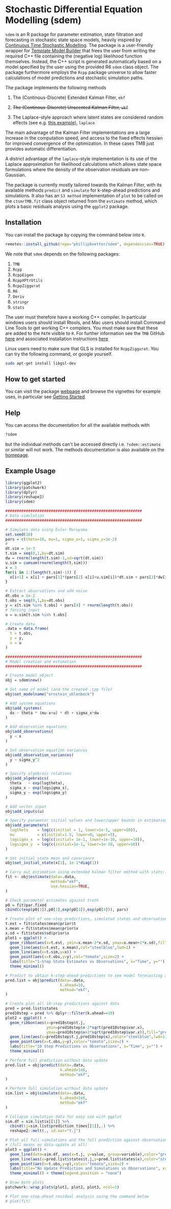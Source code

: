 # Stochastic Differential Equation Modelling (sdem)

`sdem` is an R package for parameter estimation, state filtration and forecasting in stochastic state space models, heavily inspired by [Continuous Time Stochastic Modelling](https://ctsm.info). 
The package is a user-friendly wrapper for [Template Model Builder](https://github.com/kaskr/adcomp) that frees the user from writing
the required C++ file containing the (negative log) likelihood function themselves. Instead, the C++ script is generated automatically based on a model specified by the user using the provided R6 `sdem` class object. The package furthermore employs the `Rcpp` package universe to allow faster calculations of model predictions and stochastic simulation paths.

The package implements the following methods 

1. The (Continous-Discrete) Extended Kalman Filter, `ekf`

2. <del> The (Continous-Discrete) Unscented Kalman Filter, `ukf` </del>
 
3. The Laplace-style approach where latent states are considered random effects (see e.g. [this example]( https://github.com/kaskr/adcomp/blob/master/tmb_examples/sde_linear.cpp)), `laplace`

The main advantage of the Kalman Filter implementations are a large increase in the computation speed, and access to the fixed effects hessian for improved convergence of the optimization. In these cases TMB just provides automatic differentiation.

A district advantage of the `laplace`-style implementation is its use of the Laplace approximation for likelihood calculations which allows state space formulations where the density of the observation residuals are non-Gaussian.

The package is currently mostly tailored towards the Kalman Filter, with its available methods `predict` and `simulate`  for k-step-ahead predictions and simulations. It also has an `S3 method` implementation of `plot` to be called on the `ctsmrTMB.fit` class object returned from the `estimate` method, which plots a basic residuals analysis using the `ggplot2` package.

## Installation

You can install the package by copying the command below into `R`.
``` r
remotes::install_github(repo="phillipbvetter/sdem", dependencies=TRUE)
```

We note that `sdem` depends on the following packages:
1. `TMB`
2. `Rcpp`
3. `RcppEigen`
4. `RcppXPtrUtils`
5. `RcppZiggurat`
6. `R6`
7. `Deriv`
8. `stringr`
9. `stats`

The user must therefore have a working C++ compiler. In particular windows users should install Rtools, and Mac users should install Command Line Tools to get working C++ compilers. You must make sure that these are added to the `PATH` vislble to `R`. For further information see the `TMB` GitHub [here](https://github.com/kaskr/adcomp) and associated installation instructions [here](https://github.com/kaskr/adcomp/wiki/Download)

Linux users need to make sure that GLS is installed for `RcppZiggurat`. You can try the following command, or google yourself.
``` bash
sudo apt-get install libgsl-dev
```

## How to get started
You can visit the package [webpage](https://phillipbvetter.github.io/ctsmrTMB/index.html) and browse the vignettes for example uses, in particular see [Getting Started](https://phillipbvetter.github.io/ctsmrTMB/articles/ctsmrTMB.html).

## Help
You can access the documentation for all the available methods with
``` r
?sdem
```
but the individual methods can't be accessed directly i.e. `?sdem::estimate` or similar will not work. The methods documentation is also available on the [homepage](https://phillipbvetter.github.io/ctsmrTMB/reference/ctsmrTMB.html).

## Example Usage

```r
library(ggplot2)
library(patchwork)
library(dplyr)
library(reshape2)
library(sdem)

############################################################
# Data simulation
############################################################

# Simulate data using Euler Maruyama
set.seed(10)
pars = c(theta=10, mu=1, sigma_x=1, sigma_y=1e-2)
# 
dt.sim = 1e-3
t.sim = seq(0,1,by=dt.sim)
dw = rnorm(length(t.sim)-1,sd=sqrt(dt.sim))
u.sim = cumsum(rnorm(length(t.sim)))
x = 3
for(i in 1:(length(t.sim)-1)) {
  x[i+1] = x[i] + pars[1]*(pars[2]-x[i]+u.sim[i])*dt.sim + pars[3]*dw[i]
}

# Extract observations and add noise
dt.obs = 1e-2
t.obs = seq(0,1,by=dt.obs)
y = x[t.sim %in% t.obs] + pars[4] * rnorm(length(t.obs))
# forcing input
u = u.sim[t.sim %in% t.obs]

# Create data
.data = data.frame(
  t = t.obs,
  y = y,
  u = u
)

############################################################
# Model creation and estimation
############################################################

# Create model object
obj = sdem$new()

# Set name of model (and the created .cpp file)
obj$set_modelname("ornstein_uhlenbeck")

# Add system equations
obj$add_systems(
  dx ~ theta * (mu-x+u) * dt + sigma_x*dw
)

# Add observation equations
obj$add_observations(
  y ~ x
)

# Set observation equation variances
obj$add_observation_variances(
  y ~ sigma_y^2
)

# Specify algebraic relations
obj$add_algebraics(
  theta   ~ exp(logtheta),
  sigma_x ~ exp(logsigma_x),
  sigma_y ~ exp(logsigma_y)
)

# Add vector input
obj$add_inputs(u)

# Specify parameter initial values and lower/upper bounds in estimation
obj$add_parameters(
  logtheta    = log(c(initial = 1, lower=1e-5, upper=50)),
  mu          = c(initial=1.5, lower=0, upper=5),
  logsigma_x  = log(c(initial= 1e-1, lower=1e-10, upper=10)),
  logsigma_y  = log(c(initial=1e-1, lower=1e-10, upper=10))
)

# Set initial state mean and covariance
obj$set_initial_state(x[1], 1e-1*diag(1))

# Carry out estimation using extended kalman filter method with stats::nlminb as optimizer
fit <- obj$estimate(data=.data, 
                    method="ekf", 
                    use.hessian=TRUE,
)

# Check parameter estimates against truth
p0 = fit$par.fixed
cbind(c(exp(p0[1]),p0[2],exp(p0[3]),exp(p0[4])), pars)

# Create plot of one-step predictions, simulated states and observations
t.est = fit$states$mean$prior$t
x.mean = fit$states$mean$prior$x
x.sd = fit$states$sd$prior$x
plot1 = ggplot() +
  geom_ribbon(aes(x=t.est, ymin=x.mean-2*x.sd, ymax=x.mean+2*x.sd),fill="grey", alpha=0.9) +
  geom_line(aes(x=t.est, x.mean),col="steelblue",lwd=1) +
  geom_line(aes(x=t.sim,y=x)) + 
  geom_point(aes(x=t.obs,y=y),col="tomato",size=2) +
  labs(title="1-Step State Estimates vs Observations", x="Time", y="") +
  theme_minimal()

# Predict to obtain k-step-ahead predictions to see model forecasting ability
pred.list = obj$predict(data=.data, 
                        k.ahead=10, 
                        method="ekf",
)

# Create plot all 10-step predictions against data
pred = pred.list$states
pred10step = pred %>% dplyr::filter(k.ahead==10)
plot2 = ggplot() +
  geom_ribbon(aes(x=pred10step$t.j, 
                  ymin=pred10step$x-2*sqrt(pred10step$var.x),
                  ymax=pred10step$x+2*sqrt(pred10step$var.x)),fill="grey", alpha=0.9) +
  geom_line(aes(x=pred10step$t.j,pred10step$x),color="steelblue",lwd=1) +
  geom_point(aes(x=t.obs,y=y),color="tomato",size=2) +
  labs(title="10 Step Predictions vs Observations", x="Time", y="") +
  theme_minimal()

# Perform full prediction without data update
pred.list = obj$predict(data=.data, 
                        k.ahead=1e6, 
                        method="ekf",
)

# Perform full simulation without data update
sim.list = obj$simulate(data=.data, 
                        k.ahead=1e6, 
                        method="ekf"
)

# Collapse simulation data for easy use with ggplot 
sim.df = sim.list$x[[1]] %>%
  cbind(tj=sim.list$prediction_times[[1]],.) %>%
  reshape2::melt(., id.var="t.j")

# Plot all full simulations and the full prediction against observations
# (full means no data-update at all)
plot3 = ggplot() +
  geom_line(data=sim.df, aes(x=t.j, y=value, group=variable),color="grey") +
  geom_line(aes(x=pred.list$states$t.j,y=pred.list$states$x),color="steelblue") +
  geom_point(aes(x=t.obs,y=y),color="tomato",size=2) +
  labs(title="No Update Prediction and Simulations vs Observations", x="Time", y="") +
  theme_minimal() + theme(legend.position = "none")

# Draw both plots
patchwork::wrap_plots(plot1, plot2, plot3, ncol=1)

# Plot one-step-ahead residual analysis using the command below
# plot(fit)
```


